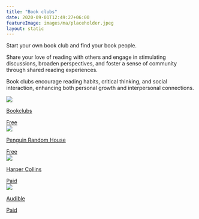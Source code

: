 ```yaml
---
title: "Book clubs"
date: 2020-09-01T12:49:27+06:00
featureImage: images/ma/placeholder.jpeg
layout: static
---
```


Start your own book club and find your book people.

Share your love of reading with others and engage in stimulating discussions, broaden perspectives, and foster a sense of community through shared reading experiences.

Book clubs encourage reading habits, critical thinking, and social interaction, enhancing both personal growth and interpersonal connections.

<a class="ma-link" href="https://bookclubs.com"><div class="ma-card ma-card-Community"><div class="ma-icon"><img src ="/images/Icon-check - community - opacity.svg"/></div><div class="ma-name"><p>Bookclubs</p></div><div class="ma-paid-text"><span>Free</span></div></div></a><a class="ma-link" href="https://www.penguinrandomhouse.com/book-clubs/getting-started/"><div class="ma-card ma-card-Community"><div class="ma-icon"><img src ="/images/Icon-check - community - opacity.svg"/></div><div class="ma-name"><p>Penguin Random House</p></div><div class="ma-paid-text"><span>Free</span></div></div></a><a class="ma-link" href="https://www.awin1.com/cread.php?awinmid=24652&awinaffid=1198638&ued=https%3A%2F%2Fharpercollins.co.uk%2F"><div class="ma-card ma-card-Community"><div class="ma-icon"><img src ="/images/Icon-pound - community - opacity.svg"/></div><div class="ma-name"><p>Harper Collins</p></div><div class="ma-paid-text"><span>Paid</span></div></div></a><a class="ma-link" href="https://www.awin1.com/cread.php?awinmid=8095&awinaffid=1198638&ued=https%3A%2F%2Fwww.audible.co.uk%2F"><div class="ma-card ma-card-Community"><div class="ma-icon"><img src ="/images/Icon-pound - community - opacity.svg"/></div><div class="ma-name"><p>Audible</p></div><div class="ma-paid-text"><span>Paid</span></div></div></a>  

<br/><br/>






